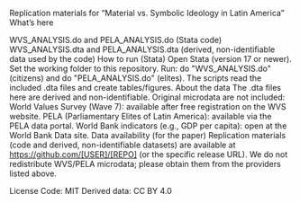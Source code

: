 Replication materials for “Material vs. Symbolic Ideology in Latin America”
What’s here

WVS_ANALYSIS.do and PELA_ANALYSIS.do (Stata code)
WVS_ANALYSIS.dta and PELA_ANALYSIS.dta (derived, non-identifiable data used by the code)
How to run (Stata)
Open Stata (version 17 or newer).
Set the working folder to this repository.
Run: do "WVS_ANALYSIS.do" (citizens) and do "PELA_ANALYSIS.do" (elites).
The scripts read the included .dta files and create tables/figures.
About the data
The .dta files here are derived and non-identifiable.
Original microdata are not included:
World Values Survey (Wave 7): available after free registration on the WVS website.
PELA (Parliamentary Elites of Latin America): available via the PELA data portal.
World Bank indicators (e.g., GDP per capita): open at the World Bank Data site.
Data availability (for the paper)
Replication materials (code and derived, non-identifiable datasets) are available at https://github.com/[USER]/[REPO] (or the specific release URL). We do not redistribute WVS/PELA microdata; please obtain them from the providers listed above.

License
Code: MIT
Derived data: CC BY 4.0
